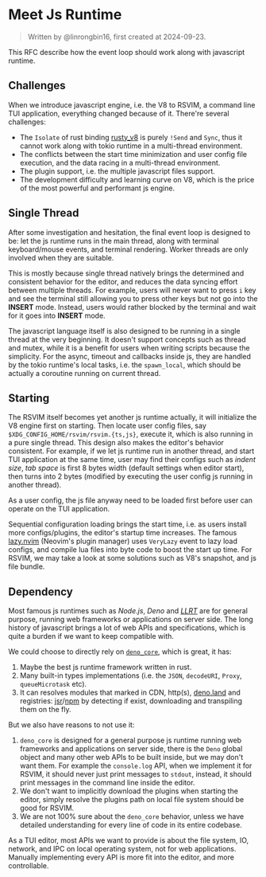# Meet Js Runtime

> Written by @linrongbin16, first created at 2024-09-23.

This RFC describe how the event loop should work along with javascript runtime.

## Challenges

When we introduce javascript engine, i.e. the V8 to RSVIM, a command line TUI application, everything changed because of it. There're several challenges:

- The `Isolate` of rust binding [rusty_v8](https://github.com/denoland/rusty_v8) is purely `!Send` and `Sync`, thus it cannot work along with tokio runtime in a multi-thread environment.
- The conflicts between the start time minimization and user config file execution, and the data racing in a multi-thread environment.
- The plugin support, i.e. the multiple javascript files support.
- The development difficulty and learning curve on V8, which is the price of the most powerful and performant js engine.

## Single Thread

After some investigation and hesitation, the final event loop is designed to be: let the js runtime runs in the main thread, along with terminal keyboard/mouse events, and terminal rendering. Worker threads are only involved when they are suitable.

This is mostly because single thread natively brings the determined and consistent behavior for the editor, and reduces the data syncing effort between multiple threads. For example, users will never want to press `i` key and see the terminal still allowing you to press other keys but not go into the **INSERT** mode. Instead, users would rather blocked by the terminal and wait for it goes into **INSERT** mode.

The javascript language itself is also designed to be running in a single thread at the very beginning. It doesn't support concepts such as thread and mutex, while it is a benefit for users when writing scripts because the simplicity. For the async, timeout and callbacks inside js, they are handled by the tokio runtime's local tasks, i.e. the `spawn_local`, which should be actually a coroutine running on current thread.

## Starting

The RSVIM itself becomes yet another js runtime actually, it will initialize the V8 engine first on starting. Then locate user config files, say `$XDG_CONFIG_HOME/rsvim/rsvim.{ts,js}`, execute it, which is also running in a pure single thread. This design also makes the editor's behavior consistent. For example, if we let js runtime run in another thread, and start TUI application at the same time, user may find their configs such as _indent size_, _tab space_ is first 8 bytes width (default settings when editor start), then turns into 2 bytes (modified by executing the user config js running in another thread).

As a user config, the js file anyway need to be loaded first before user can operate on the TUI application.

Sequential configuration loading brings the start time, i.e. as users install more configs/plugins, the editor's startup time increases. The famous [lazy.nvim](https://github.com/folke/lazy.nvim) (Neovim's plugin manager) uses `VeryLazy` event to lazy load configs, and compile lua files into byte code to boost the start up time. For RSVIM, we may take a look at some solutions such as V8's snapshot, and js file bundle.

## Dependency

Most famous js runtimes such as _Node.js_, _Deno_ and [_LLRT_](https://github.com/awslabs/llrt) are for general purpose, running web frameworks or applications on server side. The long history of javascript brings a lot of web APIs and specifications, which is quite a burden if we want to keep compatible with.

We could choose to directly rely on [`deno_core`](https://github.com/denoland/deno_core), which is great, it has:

1. Maybe the best js runtime framework written in rust.
2. Many built-in types implementations (i.e. the `JSON`, `decodeURI`, `Proxy`, `queueMicrotask` etc).
3. It can resolves modules that marked in CDN, http(s), [deno.land](https://deno.land/std@0.224.0) and registries: [jsr](https://jsr.io/)/[npm](https://www.npmjs.com/) by detecting if exist, downloading and transpiling them on the fly.

But we also have reasons to not use it:

1. `deno_core` is designed for a general purpose js runtime running web frameworks and applications on server side, there is the `Deno` global object and many other web APIs to be built inside, but we may don't want them. For example the `console.log` API, when we implement it for RSVIM, it should never just print messages to `stdout`, instead, it should print messages in the command line inside the editor.
2. We don't want to implicitly download the plugins when starting the editor, simply resolve the plugins path on local file system should be good for RSVIM.
3. We are not 100% sure about the `deno_core` behavior, unless we have detailed understanding for every line of code in its entire codebase.

As a TUI editor, most APIs we want to provide is about the file system, IO, network, and IPC on local operating system, not for web applications. Manually implementing every API is more fit into the editor, and more controllable.
